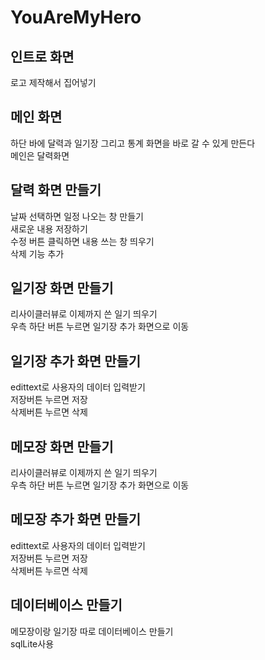 # YouAreMyHero

## 인트로 화면
로고 제작해서 집어넣기

## 메인 화면
 하단 바에 달력과 일기장 그리고 통계 화면을 바로 갈 수 있게 만든다  
 메인은 달력화면  

## 달력 화면 만들기
 날짜 선택하면 일정 나오는 창 만들기  
 새로운 내용 저장하기  
 수정 버튼 클릭하면 내용 쓰는 창 띄우기  
 삭제 기능 추가  

## 일기장 화면 만들기
 리사이클러뷰로 이제까지 쓴 일기 띄우기  
우측 하단 버튼 누르면 일기장 추가 화면으로 이동  

## 일기장 추가 화면 만들기
 edittext로 사용자의 데이터 입력받기  
 저장버튼 누르면 저장  
삭제버튼 누르면 삭제  

## 메모장 화면 만들기
 리사이클러뷰로 이제까지 쓴 일기 띄우기  
 우측 하단 버튼 누르면 일기장 추가 화면으로 이동  

## 메모장 추가 화면 만들기
 edittext로 사용자의 데이터 입력받기  
 저장버튼 누르면 저장  
 삭제버튼 누르면 삭제  

## 데이터베이스 만들기
메모장이랑 일기장 따로 데이터베이스 만들기  
sqlLite사용

